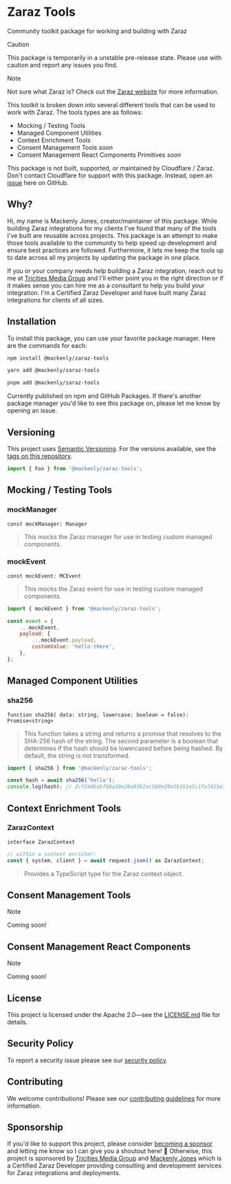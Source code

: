 # Zaraz Tools
Community toolkit package for working and building with Zaraz

> [!CAUTION]
> This package is temporarily in a unstable pre-release state. Please use with caution and report any issues you find.

> [!NOTE]  
> Not sure what Zaraz is? Check out the [Zaraz website](https://www.cloudflare.com/application-services/products/zaraz/) for more information.

This toolkit is broken down into several different tools that can be used to work with Zaraz. The tools types are as follows:
- Mocking / Testing Tools
- Managed Component Utilities
- Context Enrichment Tools
- Consent Management Tools *soon*
- Consent Management React Components Primitives *soon*

This package is not built, supported, or maintained by Cloudflare / Zaraz. Don't contact Cloudflare for support with this package. Instead, open an [issue](https://github.com/mackenly/zaraz-tools/issues) here on GitHub.

## Why?
Hi, my name is Mackenly Jones, creator/maintainer of this package. While building Zaraz integrations for my clients I've found that many of the tools I've built are reusable across projects. This package is an attempt to make those tools available to the community to help speed up development and ensure best practices are followed. Furthermore, it lets me keep the tools up to date across all my projects by updating the package in one place.

If you or your company needs help building a Zaraz integration, reach out to me at [Tricities Media Group](https://tricitiesmediagroup.com) and I'll either point you in the right direction or if it makes sense you can hire me as a consultant to help you build your integration. I'm a Certified Zaraz Developer and have built many Zaraz integrations for clients of all sizes.

## Installation
To install this package, you can use your favorite package manager. Here are the commands for each:

```bash
npm install @mackenly/zaraz-tools
```

```bash
yarn add @mackenly/zaraz-tools
```

```bash
pnpm add @mackenly/zaraz-tools
```

Currently published on npm and GitHub Packages. If there's another package manager you'd like to see this package on, please let me know by opening an issue.

## Versioning
This project uses [Semantic Versioning](https://semver.org/). For the versions available, see the [tags on this repository](https://github.com/mackenly/zaraz-tools/tags).

```javascript
import { Foo } from '@mackenly/zaraz-tools';
```

## Mocking / Testing Tools
### mockManager
`const mockManager: Manager`
> This mocks the Zaraz manager for use in testing custom managed components.

### mockEvent
`const mockEvent: MCEvent`
> This mocks the Zaraz event for use in testing custom managed components.

```javascript
import { mockEvent } from '@mackenly/zaraz-tools';

const event = {
    ...mockEvent,
    payload: {
        ...mockEvent.payload,
        customValue: 'hello-there',
    },
};
```

## Managed Component Utilities
### sha256
`function sha256( data: string, lowercase: boolean = false): Promise<string>`
> This function takes a string and returns a promise that resolves to the SHA-256 hash of the string. The second parameter is a boolean that determines if the hash should be lowercased before being hashed. By default, the string is not transformed.

```javascript
import { sha256 } from '@mackenly/zaraz-tools';

const hash = await sha256('hello');
console.log(hash); // 2cf24dba5fb0a30e26e83b2ac5b9e29e1b161e5c1fa7425e73043362938b9824
```

## Context Enrichment Tools
### ZarazContext
`interface ZarazContext`
```typescript
// within a context enricher:
const { system, client } = await request.json() as ZarazContext;
```

> Provides a TypeScript type for the Zaraz context object.

## Consent Management Tools
> [!NOTE]
> Coming soon!

## Consent Management React Components
> [!NOTE]  
> Coming soon!

## License
This project is licensed under the Apache 2.0—see the [LICENSE.md](LICENSE.md) file for details.

## Security Policy
To report a security issue please see our [security policy](SECURITY.md).

## Contributing
We welcome contributions! Please see our [contributing guidelines](CONTRIBUTING.md) for more information.

## Sponsorship
If you'd like to support this project, please consider [becoming a sponsor](https://github.com/sponsors/mackenly) and letting me know so I can give you a shoutout here! 🎉 Otherwise, this project is sponsored by [Tricities Media Group](https://tricitiesmediagroup.com) and [Mackenly Jones](https://mackenlyjones.com) which is a Certified Zaraz Developer providing consulting and development services for Zaraz integrations and deployments.